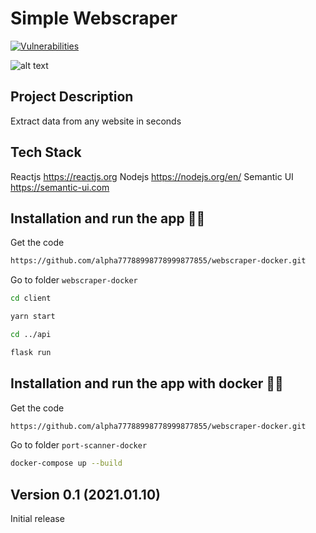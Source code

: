# Simple Webscraper

[![Vulnerabilities](https://img.shields.io/snyk/vulnerabilities/github/snyk/snyk-maven-plugin.svg)](https://snyk.io)

![alt text](https://raw.githubusercontent.com/alpha77788998778999877855/webscraper-docker/main/markdown/img/webscraper.gif)

## Project Description

Extract data from any website in seconds

## Tech Stack

Reactjs
<https://reactjs.org>
Nodejs
<https://nodejs.org/en/>
Semantic UI
<https://semantic-ui.com>

## Installation and run the app 🚀🚀

Get the code

```bash
https://github.com/alpha77788998778999877855/webscraper-docker.git
```

Go to folder `webscraper-docker`

```bash
cd client
```

```bash
yarn start
```

```bash
cd ../api
```

```bash
flask run
```
## Installation and run the app with docker 🚀🚀

Get the code

```bash
https://github.com/alpha77788998778999877855/webscraper-docker.git
```

Go to folder `port-scanner-docker`

```bash
docker-compose up --build
```

## Version 0.1 (2021.01.10)
Initial release

